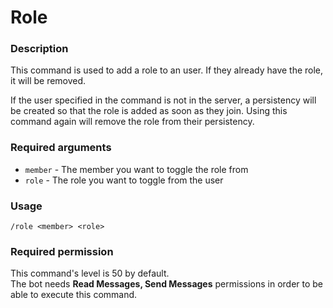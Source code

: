 # Role

### **Description**

This command is used to add a role to an user. If they already have the role, it will be removed.

If the user specified in the command is not in the server, a persistency will be created so that the role is added as soon as they join. Using this command again will remove the role from their persistency.

### **Required arguments**

* `member` - The member you want to toggle the role from
* `role` - The role you want to toggle from the user

### **Usage**

```
/role <member> <role>
```

### **Required permission**

This command's level is 50 by default.\
The bot needs **Read Messages, Send Messages** permissions in order to be able to execute this command.
